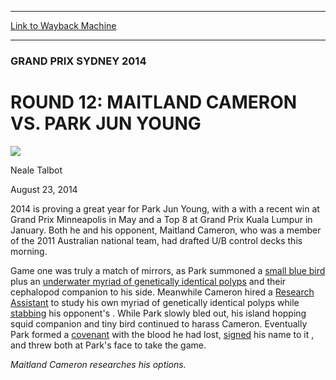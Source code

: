 
---
[Link to Wayback Machine](https://web.archive.org/web/20140925083340/http://magic.wizards.com/en/events/coverage/gpsyd14/r12fm)

[_metadata_:description]:- "2014 is proving a great year for Park Jun Young, with a with a recent win at Grand Prix Minneapolis in May and a Top 8 at Grand Prix Kuala Lumpur in January. Both he and his opponent, Maitland Cameron, who was a member of the 2011 Australian national team, had drafted U/B control decks this morning."
[_metadata_:generator]:- "Drupal 7 (http://drupal.org)"
[_metadata_:node]:- "261886"
[_metadata_:publish_date]:- "2014-08-23"
[_metadata_:source]:- "div-main"
[_metadata_:title]:- "ROUND 12: MAITLAND CAMERON VS. PARK JUN YOUNG"
[_metadata_:wayback_capture_timestamp]:- "2014-09-25 08:33:40"
[_metadata_:wayback_raw_url]:- "https://web.archive.org/web/20140925083340id_/http://magic.wizards.com/en/events/coverage/gpsyd14/r12fm"
[_metadata_:wayback_url]:- "http://magic.wizards.com/en/events/coverage/gpsyd14/r12fm"
---





### GRAND PRIX SYDNEY 2014


ROUND 12: MAITLAND CAMERON VS. PARK JUN YOUNG
=============================================



![](https://media.magic.wizards.com/styles/auth_small/public/images/person/Neale.jpg)

Neale Talbot




August 23, 2014
 










2014 is proving a great year for Park Jun Young, with a with a recent win at Grand Prix Minneapolis in May and a Top 8 at Grand Prix Kuala Lumpur in January. Both he and his opponent, Maitland Cameron, who was a member of the 2011 Australian national team, had drafted U/B control decks this morning.



 Game one was truly a match of mirrors, as Park summoned a [small blue bird](http://gatherer.wizards.com/Pages/Card/Details.aspx?multiverseid=383437) plus an [underwater myriad of genetically identical polyps](http://gatherer.wizards.com/Pages/Card/Details.aspx?multiverseid=383216) and their cephalopod companion to his side. Meanwhile Cameron hired a [Research Assistant](http://gatherer.wizards.com/Pages/Card/Details.aspx?name=Research+Assistant) to study his own myriad of genetically identical polyps while [stabbing](http://gatherer.wizards.com/Pages/Card/Details.aspx?multiverseid=383396) his opponent's . While Park slowly bled out, his island hopping squid companion and tiny bird continued to harass Cameron. Eventually Park formed a [covenant](http://gatherer.wizards.com/Pages/Card/Details.aspx?multiverseid=383217) with the blood he had lost, [signed](http://gatherer.wizards.com/Pages/Card/Details.aspx?multiverseid=383383) his name to it , and threw both at Park's face to take the game.






*Maitland Cameron researches his options.*

  






 
 




  







